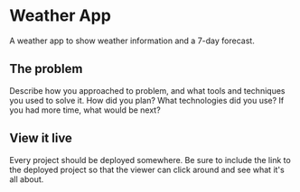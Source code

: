 # Weather App

A weather app to show weather information and a 7-day forecast.

## The problem

Describe how you approached to problem, and what tools and techniques you used to solve it. How did you plan? What technologies did you use? If you had more time, what would be next?



## View it live

Every project should be deployed somewhere. Be sure to include the link to the deployed project so that the viewer can click around and see what it's all about.
